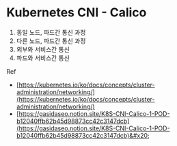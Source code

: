 # Kubernetes CNI - Calico



1. 동일 노드, 파드간 통신 과정
2. 다른 노드, 파드간 통신 과정
3. 외부와 서비스간 통신
4. 파드와 서비스간 통신







Ref

* [https://kubernetes.io/ko/docs/concepts/cluster-administration/networking/](https://kubernetes.io/ko/docs/concepts/cluster-administration/networking/)
* [https://gasidaseo.notion.site/K8S-CNI-Calico-1-POD-b12040ffb62b45d98873cc42c3147dcb](https://gasidaseo.notion.site/K8S-CNI-Calico-1-POD-b12040ffb62b45d98873cc42c3147dcb)&#x20;
